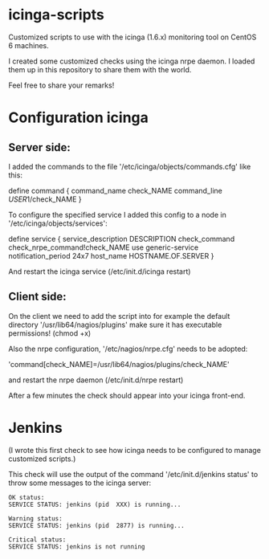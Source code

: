 icinga-scripts
==============

Customized scripts to use with the icinga (1.6.x) monitoring tool on CentOS 6 machines.

I created some customized checks using the icinga nrpe daemon. I loaded them up in this repository to share them with the world.

Feel free to share your remarks!

Configuration icinga
====================

Server side:
------------

I added the commands to the file '/etc/icinga/objects/commands.cfg' like this:

define command {
  command_name    check_NAME
  command_line    $USER1$/check_NAME
}

To configure the specified service I added this config to a node in '/etc/icinga/objects/services':

define service {
        service_description            DESCRIPTION
        check_command                  check_nrpe_command!check_NAME
        use                            generic-service
        notification_period            24x7
        host_name                      HOSTNAME.OF.SERVER
}

And restart the icinga service (/etc/init.d/icinga restart)

Client side:
------------

On the client we need to add the script into for example the default directory '/usr/lib64/nagios/plugins' make sure it has executable permissions! (chmod +x)

Also the nrpe configuration, '/etc/nagios/nrpe.cfg' needs to be adopted:

'command[check_NAME]=/usr/lib64/nagios/plugins/check_NAME'

and restart the nrpe daemon (/etc/init.d/nrpe restart)


After a few minutes the check should appear into your icinga front-end.

Jenkins
=======

(I wrote this first check to see how icinga needs to be configured to manage customized scripts.)

This check will use the output of the command '/etc/init.d/jenkins status' to throw some messages to the icinga server:

	OK status:
	SERVICE STATUS: jenkins (pid  XXX) is running...

	Warning status:
	SERVICE STATUS: jenkins (pid  2877) is running...

	Critical status:
	SERVICE STATUS: jenkins is not running
